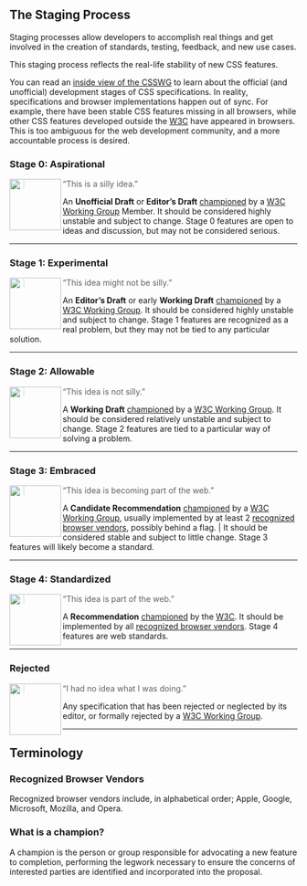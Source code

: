 ## The Staging Process

Staging processes allow developers to accomplish real things and get involved
in the creation of standards, testing, feedback, and new use cases.

This staging process reflects the real-life stability of new CSS features.

You can read an [inside view of the CSSWG] to learn about the official
(and unofficial) development stages of CSS specifications. In reality,
specifications and browser implementations happen out of sync. For example,
there have been stable CSS features missing in all browsers, while other CSS
features developed outside the [W3C] have appeared in browsers. This is too
ambiguous for the web development community, and a more accountable process
is desired.

### Stage 0: Aspirational

<img src="https://cssdb.org/images/stages/stage-0.svg" alt="" align="left" width="90" height="90">

> “This is a silly idea.”

An **Unofficial Draft** or **Editor’s Draft** [championed] by a
[W3C Working Group] Member. It should be considered highly unstable and subject
to change. Stage 0 features are open to ideas and discussion, but may not be
considered serious.

---

### Stage 1: Experimental

<img src="https://cssdb.org/images/stages/stage-1.svg" alt="" align="left" width="90" height="90">

> “This idea might not be silly.”

An **Editor’s Draft** or early **Working Draft** [championed] by a
[W3C Working Group]. It should be considered highly unstable and subject to
change. Stage 1 features are recognized as a real problem, but they may not be
tied to any particular solution.

---

### Stage 2: Allowable

<img src="https://cssdb.org/images/stages/stage-2.svg" alt="" align="left" width="90" height="90">

> “This idea is not silly.”

A **Working Draft** [championed] by a [W3C Working Group]. It should be
considered relatively unstable and subject to change. Stage 2 features are tied
to a particular way of solving a problem.

---

### Stage 3: Embraced

<img src="https://cssdb.org/images/stages/stage-3.svg" alt="" align="left" width="90" height="90">

> “This idea is becoming part of the web.”

A **Candidate Recommendation** [championed] by a [W3C Working Group], usually
implemented by at least 2 [recognized browser vendors], possibly behind a flag. |
It should be considered stable and subject to little change. Stage 3 features
will likely become a standard.

---

### Stage 4: Standardized

<img src="https://cssdb.org/images/stages/stage-4.svg" alt="" align="left" width="90" height="90">

> “This idea is part of the web.”

A **Recommendation** [championed] by the [W3C]. It should be implemented by all
[recognized browser vendors]. Stage 4 features are web standards.

---

### Rejected

<img src="https://cssdb.org/images/stages/stage-X.svg" alt="" align="left" width="90" height="90">

> “I had no idea what I was doing.”

Any specification that has been rejected or neglected by its editor, or
formally rejected by a [W3C Working Group].

---

## Terminology

### Recognized Browser Vendors

Recognized browser vendors include, in alphabetical order; Apple, Google,
Microsoft, Mozilla, and Opera.

### What is a champion?

A champion is the person or group responsible for advocating a new feature to
completion, performing the legwork necessary to ensure the concerns of
interested parties are identified and incorporated into the proposal.

[championed]: #what-is-a-champion
[hosted]: #what-is-a-champion
[inside view of the CSSWG]: https://fantasai.inkedblade.net/weblog/2011/inside-csswg/process
[recognized browser vendors]: #recognized-browser-vendors
[W3C]: https://www.w3.org/
[W3C Working Group]: https://wiki.csswg.org/spec
